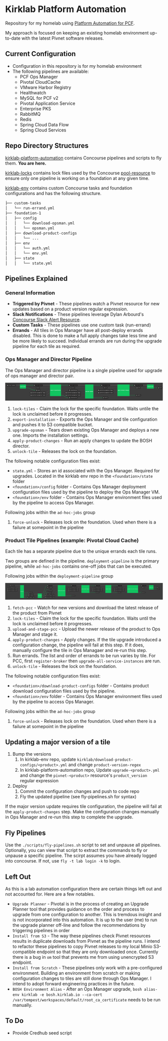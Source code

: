 # Kirklab Platform Automation

Repository for my homelab using [Platform Automation for PCF](http://docs.pivotal.io/platform-automation/v3.0/).

My approach is focused on keeping an existing homelab environment up-to-date with the latest Pivnet software releases.

## Current Configuration

- Configuration in this repository is for my homelab environment
- The following pipelines are available:
  - PCF Ops Manager
  - Pivotal CloudCache
  - VMware Harbor Registry
  - Healthwatch
  - MySQL for PCF v2
  - Pivotal Application Service
  - Enterprise PKS
  - RabbitMQ
  - Redis
  - Spring Cloud Data Flow
  - Spring Cloud Services

## Repo Directory Structures

[kirklab-platform-automation](https://github.com/bkirkware/kirklab-platform-automation) contains Concourse pipelines and scripts to fly them. **You are here.**

[kirklab-locks](https://github.com/bkirkware/kirklab-locks) contains lock files used by the Concourse [pool-resource](https://github.com/concourse/pool-resource) to ensure only one pipeline is working on a foundation at any given time.

[kirklab-env](https://github.com/bkirkware/kirklab-env) contains custom Concourse tasks and foundation configurations and has the following structure.

```ascii
├── custom-tasks
│   └── run-errand.yml
├── foundation-1
│   ├── config
│   │   └── download-opsman.yml
│   │   └── opsman.yml
│   ├── download-product-configs
│   │   └── ...
│   ├── env
│   │   └── auth.yml
│   │   └── env.yml
│   ├── state
│   │   └── state.yml
```

## Pipelines Explained

### General Information

- **Triggered by Pivnet** - These pipelines watch a Pivnet resource for new updates based on a product version regular expression.
- **Slack Notifications** - These pipelines leverage Dylan Arbourd's [Concourse Slack Alert Resource](https://github.com/arbourd/concourse-slack-alert-resource).
- **Custom Tasks** - These pipelines use one custom task (run-errand)
- **Errands** - All tiles in Ops Manager have all post-deploy errands disabled. This is done to make a full apply changes take less time and be more likely to succeed. Individual errands are run during the upgrade pipeline for each tile as required.

### Ops Manager and Director Pipeline

The Ops Manager and director pipeline is a single pipeline used for upgrade of ops manager and director pair.

![upgrade-opsman](/docs/upgrade-opsman.png)

1. `lock-tiles` - Claim the lock for the specific foundation. Waits untile the lock is unclaimed before it progresses.
2. `export-installation` - Exports the Ops Manager and tile configuration and pushes it to S3 compatible bucket.
3. `upgrade-opsman` - Tears down existing Ops Manager and deploys a new one. Imports the installation settings.
4. `apply-product-changes` - Run an apply changes to update the BOSH director.
5. `unlock-tile` - Releases the lock on the foundation.

The following notable configuration files exist:

- `state.yml` - Stores an id associated with the Ops Manager. Required for upgrades. Located in the kirklab env repo in the `<foundation>/state` folder
- `<foundation>/config` folder - Contains Ops Manager deployment configuration files used by the pipeline to deploy the Ops Manager VM.
- `<foundation>/env` folder - Contains Ops Manager environment files used by the pipeline to access Ops Manager.

Following jobs within the `ad-hoc-jobs` group

1. `force-unlock` - Releases lock on the foundation. Used when there is a failure at somepoint in the pipeline

### Product Tile Pipelines (example: Pivotal Cloud Cache)

Each tile has a separate pipeline due to the unique errands each tile runs.

Two groups are defined in the pipeline. `deployment-pipeline` is the primary pipeline, while `ad-hoc-jobs` contains one-off jobs that can be executed.

Following jobs within the `deployment-pipeline` group

![upgrade-pcc](/docs/upgrade-pcc.png)

1. `fetch-pcc` - Watch for new versions and download the latest release of the product from Pivnet
2. `lock-tiles` - Claim the lock for the specific foundation. Waits until the lock is unclaimed before it progresses.
3. `upload-and-stage-pcc` - Upload the newer release of the product to Ops Manager and stage it.
4. `apply-product-changes` - Apply changes. If the tile upgrade introduced a configuration change, the pipeline will fail at this step. If it does, manually configure the tile in Ops Managaer and re-run this step.
5. Run errands. The list and order of errands to be run varies by tile. For PCC, first `register-broker` then `upgrade-all-service-instances` are run.
6. `unlock-tile` - Releases the lock on the foundation.

The following notable configuration files exist:

- `<foundation>/download-product-configs` folder - Contains product download configuration files used by the pipeline.
- `<foundation>/env` folder - Contains Ops Manager environment files used by the pipeline to access Ops Manager.

Following jobs within the `ad-hoc-jobs` group

1. `force-unlock` - Releases lock on the foundation. Used when there is a failure at somepoint in the pipeline

## Updating a major version of a tile

1. Bump the versions
    1. In kirklab-env repo, update `kirklab/download-product-configs/<product>.yml` and change `product-version-regex`
    2. In kirklab-platform-automation repo, Update `upgrade-<product>.yml` and change the `pivnet-<product>` resource's `product_version` regular expression
2. Deploy
    1. Commit the configuration changes and push to code repo
    2. Fly the updated pipeline (see fly-pipelines.sh for syntax)

If the major version update requires tile configuration, the pipeline will fail at the `apply-product-changes` step. Make the configuration changes manually in Ops Manager and re-run this step to complete the upgrade.

## Fly Pipelines

Use the `./scripts/fly-pipelines.sh` script to set and unpause all pipelines. Optionally, you can view that script to extract the commands to fly or unpause a specific pipeline. The scirpt assumes you have already logged into concourse. If not, use `fly -t lab login -k` to login.

## Left Out

As this is a lab automation configuration there are certain things left out and not accounted for. Here are a few notables.

- `Upgrade Planner` - Pivotal is in the process of creating an Upgrade Planner tool that provides guidance on the order and process to upgrade from one configuration to another. This is tremdous insight and is not incorporated into this automation. It is up to the user (me) to run the upgrade planner off-line and follow the recommendations by triggering pipelines in order
- `Install from S3` - The way these pipelines check Pivnet resources results in duplicate downloads from Pivnet as the pipeline runs. I intend to refactor these pipelines to copy Pivnet releases to my local Minio S3-compatible endpoint so that they are only downloaded once. Currently there is a bug in `om` tool that prevents me from using unencrypted S3 endpoint.
- `Install from Scratch` - These pipelines only work with a pre-configured environment. Building an environment from scratch or making configuration changes to tiles are still done through Ops Manager. I intend to adopt forward engineering practices in the future.
- `BOSH Environment Alias` - After an Ops Manager upgrade, `bosh alias-env kirklab -e bosh.kirklab.io --ca-cert /var/tempest/workspaces/default/root_ca_certificate` needs to be run manually.

## To Do

- Provide Credhub seed script